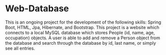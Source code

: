 # Web-Database

This is an ongoing project for the development of the following skills: Spring Boot, HTML, Jpa, Hibernate, and Bootstrap. This project is a website which connects to a local MySQL database which stores People (id, name, age, occupation) objects. A user is able to add and remove a Person object from the database and search through the database by id, last name, or simply see all entries.
